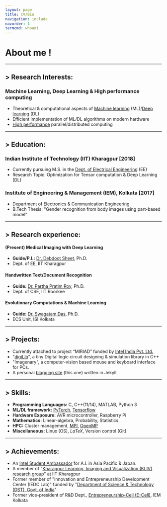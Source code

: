 ```yaml
---
layout: page
title: CV/Bio
navigation: include
navorder: 1
termcmd: whoami
---
```


# About me !

-----

## > Research Interests:
### Machine Learning, Deep Learning & High performance computing
- Theoretical & computational aspects of [Machine learning](https://en.wikipedia.org/wiki/Machine_learning) (ML)/[Deep learning](https://en.wikipedia.org/wiki/Deep_learning) (DL)
- Efficient implementation of ML/DL algorithms on modern hardware
- [High performance](https://insidehpc.com/hpc-basic-training/what-is-hpc/) parallel/distributed computing

-----

## > Education:
### Indian Institute of Technology (IIT) Kharagpur [2018]
- Currently pursuing M.S. in the [Dept. of Electrical Engineering](http://www.ee.iitkgp.ac.in/) (EE)
- Research Topic: Optimization for Tensor computation & Deep Learning (DL)

### Institute of Engineering & Management (IEM), Kolkata [2017]
- Department of Electronics & Communication Engineering
- B.Tech Thesis: "Gender recognition from body images using part-based model"

-----

## > Research experience:

#### (Present) Medical Imaging with Deep Learning
- **Guide/P.I.:** [Dr. Debdoot Sheet](http://www.facweb.iitkgp.ac.in/~debdoot/), Ph.D.
- Dept. of EE, IIT Kharagpur

#### Handwritten Text/Document Recognition
- **Guide:** [Dr. Partha Pratim Roy](https://sites.google.com/site/2partharoy/), Ph.D.
- Dept. of CSE, IIT Roorkee

#### Evolutionary Computations & Machine Learning
- **Guide:** [Dr. Swagatam Das](https://www.isical.ac.in/~swagatam.das/), Ph.D.
- ECS Unit, ISI Kolkata

-----

## > Projects:

- Currently attached to project “MIRIAD” funded by [Intel India Pvt. Ltd.](https://www.intel.in/content/www/in/en/homepage.html)
- "[digiLib](https://github.com/dasayan05/digiLib)", a tiny Digital logic circuit designing & simulation library in C++
- "Imagenary", a computer-vision based mouse and keyboard interface for PCs.
- A personal [blogging site](https://dasayan05.github.io/) (this one) written in Jekyll

-----

## > Skills:

- **Programming Languages:** C, C++(11/14), MATLAB, Python 3
- **ML/DL framework:** [PyTorch](https://pytorch.org/), [Tensorflow](https://www.tensorflow.org/)
- **Hardware Exposure:** AVR microcontroller, Raspberry Pi
- **Mathematics:** Linear-algebra, Probability, Statistics.
- **HPC:** Cluster management, [MPI](https://en.wikipedia.org/wiki/Message_Passing_Interface), [OpenMP](https://en.wikipedia.org/wiki/OpenMP)
- **Miscellaneous:** Linux (OS), *LaTeX*, Version control (Git)

-----

## > Achievements:

- An [Intel Student Ambassador](https://software.intel.com/en-us/ai-academy/ambassadors) for A.I. in Asia Pacific & Japan.
- A member of "[Kharagpur Learning, Imaging and Visualization (KLIV) research group](https://iitkliv.github.io/)" at IIT Kharagpur
- Former member of "Innovation and Entrepreneurship Development Center (IEDC Lab)" funded by "[Department of Science & Technology (DST), Govt. of India](http://www.dst.gov.in/)"
- Former vice-president of R&D Dept., [Entrepreneurship-Cell (E-Cell)](http://iemecell.com/), IEM Kolkata

